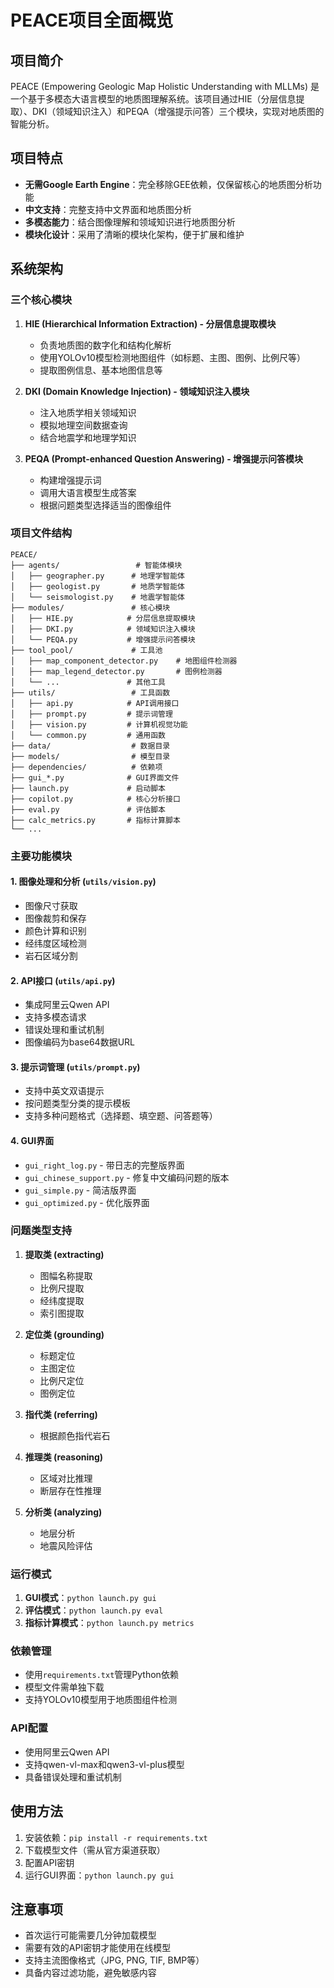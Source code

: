 # PEACE项目全面概览

## 项目简介
PEACE (Empowering Geologic Map Holistic Understanding with MLLMs) 是一个基于多模态大语言模型的地质图理解系统。该项目通过HIE（分层信息提取）、DKI（领域知识注入）和PEQA（增强提示问答）三个模块，实现对地质图的智能分析。

## 项目特点
- **无需Google Earth Engine**：完全移除GEE依赖，仅保留核心的地质图分析功能
- **中文支持**：完整支持中文界面和地质图分析
- **多模态能力**：结合图像理解和领域知识进行地质图分析
- **模块化设计**：采用了清晰的模块化架构，便于扩展和维护

## 系统架构

### 三个核心模块
1. **HIE (Hierarchical Information Extraction) - 分层信息提取模块**
   - 负责地质图的数字化和结构化解析
   - 使用YOLOv10模型检测地图组件（如标题、主图、图例、比例尺等）
   - 提取图例信息、基本地图信息等

2. **DKI (Domain Knowledge Injection) - 领域知识注入模块**
   - 注入地质学相关领域知识
   - 模拟地理空间数据查询
   - 结合地震学和地理学知识

3. **PEQA (Prompt-enhanced Question Answering) - 增强提示问答模块**
   - 构建增强提示词
   - 调用大语言模型生成答案
   - 根据问题类型选择适当的图像组件

### 项目文件结构
```
PEACE/
├── agents/                 # 智能体模块
│   ├── geographer.py      # 地理学智能体
│   ├── geologist.py       # 地质学智能体
│   └── seismologist.py    # 地震学智能体
├── modules/               # 核心模块
│   ├── HIE.py            # 分层信息提取模块
│   ├── DKI.py            # 领域知识注入模块
│   └── PEQA.py           # 增强提示问答模块
├── tool_pool/             # 工具池
│   ├── map_component_detector.py    # 地图组件检测器
│   ├── map_legend_detector.py       # 图例检测器
│   └── ...               # 其他工具
├── utils/                 # 工具函数
│   ├── api.py            # API调用接口
│   ├── prompt.py         # 提示词管理
│   ├── vision.py         # 计算机视觉功能
│   └── common.py         # 通用函数
├── data/                  # 数据目录
├── models/                # 模型目录
├── dependencies/          # 依赖项
├── gui_*.py              # GUI界面文件
├── launch.py             # 启动脚本
├── copilot.py            # 核心分析接口
├── eval.py               # 评估脚本
├── calc_metrics.py       # 指标计算脚本
└── ...
```

### 主要功能模块

#### 1. 图像处理和分析 (`utils/vision.py`)
- 图像尺寸获取
- 图像裁剪和保存
- 颜色计算和识别
- 经纬度区域检测
- 岩石区域分割

#### 2. API接口 (`utils/api.py`)
- 集成阿里云Qwen API
- 支持多模态请求
- 错误处理和重试机制
- 图像编码为base64数据URL

#### 3. 提示词管理 (`utils/prompt.py`)
- 支持中英文双语提示
- 按问题类型分类的提示模板
- 支持多种问题格式（选择题、填空题、问答题等）

#### 4. GUI界面
- `gui_right_log.py` - 带日志的完整版界面
- `gui_chinese_support.py` - 修复中文编码问题的版本
- `gui_simple.py` - 简洁版界面
- `gui_optimized.py` - 优化版界面

### 问题类型支持
1. **提取类 (extracting)**
   - 图幅名称提取
   - 比例尺提取
   - 经纬度提取
   - 索引图提取

2. **定位类 (grounding)**
   - 标题定位
   - 主图定位
   - 比例尺定位
   - 图例定位

3. **指代类 (referring)**
   - 根据颜色指代岩石

4. **推理类 (reasoning)**
   - 区域对比推理
   - 断层存在性推理

5. **分析类 (analyzing)**
   - 地层分析
   - 地震风险评估

### 运行模式
1. **GUI模式**：`python launch.py gui`
2. **评估模式**：`python launch.py eval`
3. **指标计算模式**：`python launch.py metrics`

### 依赖管理
- 使用`requirements.txt`管理Python依赖
- 模型文件需单独下载
- 支持YOLOv10模型用于地质图组件检测

### API配置
- 使用阿里云Qwen API
- 支持qwen-vl-max和qwen3-vl-plus模型
- 具备错误处理和重试机制

## 使用方法
1. 安装依赖：`pip install -r requirements.txt`
2. 下载模型文件（需从官方渠道获取）
3. 配置API密钥
4. 运行GUI界面：`python launch.py gui`

## 注意事项
- 首次运行可能需要几分钟加载模型
- 需要有效的API密钥才能使用在线模型
- 支持主流图像格式（JPG, PNG, TIF, BMP等）
- 具备内容过滤功能，避免敏感内容